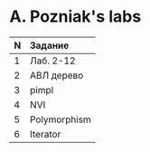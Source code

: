 # A. Pozniak's labs

| N |Задание      |
|:--|:------------|
|1  |Лаб. 2-12    |
|2  |АВЛ дерево   |
|3  |pimpl        |
|4  |NVI          |
|5  |Polymorphism |
|6  |Iterator     |
